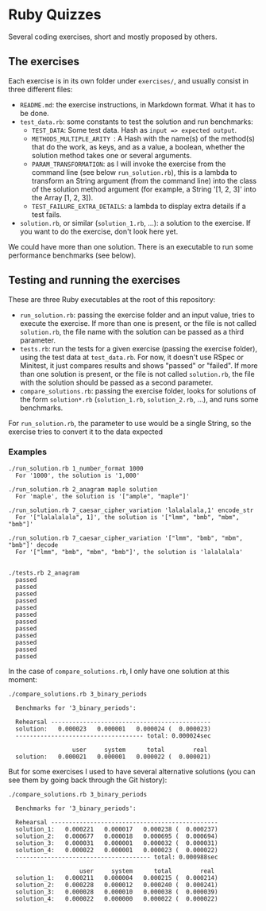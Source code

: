 # Ruby Quizzes

Several coding exercises, short and mostly proposed by others.

## The exercises

Each exercise is in its own folder under `exercises/`, and usually consist in three different files:
- `README.md`: the exercise instructions, in Markdown format. What it has to be done.
- `test_data.rb`: some constants to test the solution and run benchmarks:
  + `TEST_DATA`: Some test data. Hash as `input => expected output`.
  + `METHODS_MULTIPLE_ARITY `: A Hash with the name(s) of the method(s) that do the work, as keys, and as a value, a boolean, whether the solution method takes one or several arguments.
  + `PARAM_TRANSFORMATION`: as I will invoke the exercise from the command line (see below `run_solution.rb`), this is a lambda to transform an String argument (from the command line) into the class of the solution method argument (for example, a String '[1, 2, 3]' into the Array [1, 2, 3]).
  + `TEST_FAILURE_EXTRA_DETAILS`: a lambda to display extra details if a test fails.
- `solution.rb`, or similar  (`solution_1.rb`, ...): a solution to the exercise. If you want to do the exercise, don't look here yet.

We could have more than one solution. There is an executable to run some performance benchmarks
(see below).

## Testing and running the exercises

These are three Ruby executables at the root of this repository:
- `run_solution.rb`: passing the exercise folder and an input value, tries to execute the exercise. If more than one is present, or the file is not called `solution.rb`, the file name with the solution can be passed as a third parameter.
- `tests.rb`: run the tests for a given exercise (passing the exercise folder), using the test data at `test_data.rb`. For now, it doesn't use RSpec or Minitest, it just compares results and shows "passed" or "failed". If more than one solution is present, or the file is not called `solution.rb`, the file with the solution should be passed as a second parameter.
- `compare_solutions.rb`: passing the exercise folder, looks for solutions of the form `solution*.rb` (`solution_1.rb`, `solution_2.rb`, ...), and runs some benchmarks.

For `run_solution.rb`, the parameter to use would be a single String, so the exercise tries to
convert it to the data expected

### Examples

    ./run_solution.rb 1_number_format 1000
      For '1000', the solution is '1,000'

    ./run_solution.rb 2_anagram maple solution
      For 'maple', the solution is '["ample", "maple"]'

    ./run_solution.rb 7_caesar_cipher_variation 'lalalalala,1' encode_str            
      For '["lalalalala", 1]', the solution is '["lmm", "bmb", "mbm", "bmb"]'

    ./run_solution.rb 7_caesar_cipher_variation '["lmm", "bmb", "mbm", "bmb"]' decode 
      For '["lmm", "bmb", "mbm", "bmb"]', the solution is 'lalalalala'


    ./tests.rb 2_anagram
      passed
      passed
      passed
      passed
      passed
      passed
      passed
      passed
      passed
      passed
      passed
      passed

In the case of `compare_solutions.rb`, I only have one solution at this moment:

    ./compare_solutions.rb 3_binary_periods

      Benchmarks for '3_binary_periods':

      Rehearsal ---------------------------------------------
      solution:   0.000023   0.000001   0.000024 (  0.000023)
      ------------------------------------ total: 0.000024sec

                      user     system      total        real
      solution:   0.000021   0.000001   0.000022 (  0.000021)

But for some exercises I used to have several alternative solutions (you can see them by going back
through the Git history):

    ./compare_solutions.rb 3_binary_periods

      Benchmarks for '3_binary_periods':

      Rehearsal -----------------------------------------------
      solution_1:   0.000221   0.000017   0.000238 (  0.000237)
      solution_2:   0.000677   0.000018   0.000695 (  0.000694)
      solution_3:   0.000031   0.000001   0.000032 (  0.000031)
      solution_4:   0.000022   0.000001   0.000023 (  0.000022)
      -------------------------------------- total: 0.000988sec

                        user     system      total        real
      solution_1:   0.000211   0.000004   0.000215 (  0.000214)
      solution_2:   0.000228   0.000012   0.000240 (  0.000241)
      solution_3:   0.000028   0.000010   0.000038 (  0.000039)
      solution_4:   0.000022   0.000000   0.000022 (  0.000022)
